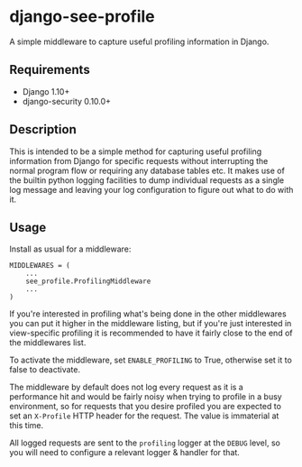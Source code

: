 # django-see-profile
A simple middleware to capture useful profiling information in Django.

## Requirements

* Django 1.10+
* django-security 0.10.0+

## Description

This is intended to be a simple method for capturing useful profiling
information from Django for specific requests without interrupting the normal
program flow or requiring any database tables etc. It makes use of the builtin
python logging facilities to dump individual requests as a single log message
and leaving your log configuration to figure out what to do with it.

## Usage

Install as usual for a middleware:

```
MIDDLEWARES = (
    ...
    see_profile.ProfilingMiddleware
    ...
)
```

If you're interested in profiling what's being done in the other middlewares
you can put it higher in the middleware listing, but if you're just interested
in view-specific profiling it is recommended to have it fairly close to the
end of the middlewares list.

To activate the middleware, set `ENABLE_PROFILING` to True, otherwise set it
to false to deactivate.

The middleware by default does not log every request as it is a performance hit
and would be fairly noisy when trying to profile in a busy environment, so for
requests that you desire profiled you are expected to set an `X-Profile` HTTP
header for the request. The value is immaterial at this time.

All logged requests are sent to the `profiling` logger at the `DEBUG` level,
so you will need to configure a relevant logger & handler for that.
